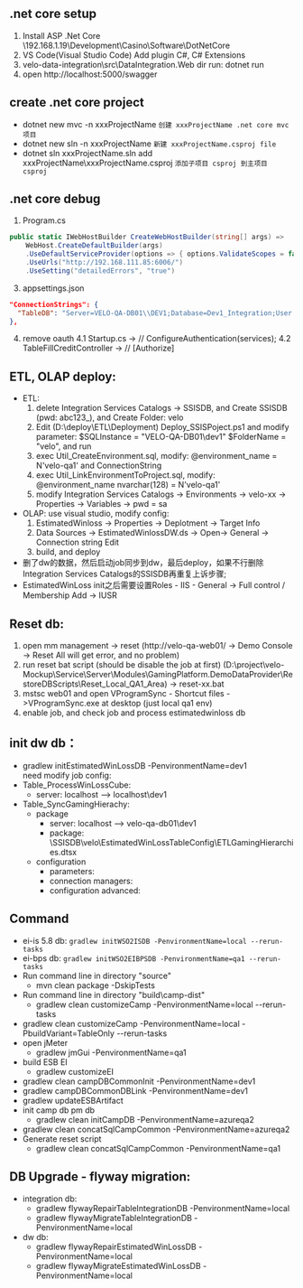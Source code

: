 ## .net core setup
  1. Install ASP .Net Core
    \\192.168.1.19\Development\Casino\Software\DotNetCore
  2. VS Code(Visual Studio Code) 
    Add plugin C#, C# Extensions
  3. velo-data-integration\src\DataIntegration.Web  dir run: dotnet run
  4. open http://localhost:5000/swagger

## create .net core project
  - dotnet new mvc -n xxxProjectName  `创建 xxxProjectName .net core mvc项目`
  - dotnet new sln -n xxxProjectName  `新建 xxxProjectName.csproj file`
  - dotnet sln xxxProjectName.sln add xxxProjectName\xxxProjectName.csproj  `添加子项目 csproj 到主项目 csproj`

## .net core debug
  1. Program.cs
  ``` C#
  public static IWebHostBuilder CreateWebHostBuilder(string[] args) =>
      WebHost.CreateDefaultBuilder(args)
      .UseDefaultServiceProvider(options => { options.ValidateScopes = false; })
      .UseUrls("http://192.168.111.85:6006/")
      .UseSetting("detailedErrors", "true")
  ```
  3. appsettings.json
  ``` json
  "ConnectionStrings": {
    "TableDB": "Server=VELO-QA-DB01\\DEV1;Database=Dev1_Integration;User Id=sa; Password=sa"
  },
  ```
  4. remove oauth
    4.1 Startup.cs  -> // ConfigureAuthentication(services);
    4.2 TableFillCreditController -> // [Authorize]

## ETL, OLAP deploy:
- ETL:
  1. delete Integration Services Catalogs -> SSISDB, and Create SSISDB (pwd: abc123_), and Create Folder: velo
  2. Edit (D:\deploy\ETL\Deployment) Deploy_SSISPoject.ps1 and modify parameter: $SQLInstance = "VELO-QA-DB01\dev1"       $FolderName = "velo", and run
  3. exec Util_CreateEnvironment.sql, modify: @environment_name = N'velo-qa1' and ConnectionString
  4. exec Util_LinkEnvironmentToProject.sql, modify: @environment_name nvarchar(128) = N'velo-qa1'
  5. modify Integration Services Catalogs -> Environments -> velo-xx -> Properties -> Variables -> pwd = sa
- OLAP: 
  use visual studio, modify config: 
  1. EstimatedWinloss -> Properties -> Deplotment -> Target Info
  2. Data Sources -> EstimatedWinlossDW.ds -> Open-> General -> Connection string Edit
  3. build, and deploy
- 删了dw的数据，然后启动job同步到dw，最后deploy，如果不行删除Integration Services Catalogs的SSISDB再重复上诉步骤;
- EstimatedWinLoss init之后需要设置Roles  - IIS  -  General -> Full control   /  Membership  Add -> IUSR

## Reset db:
1. open mm management -> reset   (http://velo-qa-web01/ -> Demo Console -> Reset All  will get error, and no problem)
2. run reset bat script (should be disable the job at first) (D:\project\velo-Mockup\Service\Server\Modules\GamingPlatform.DemoDataProvider\RestoreDBScripts\Reset_Local_QA1_Area) -> reset-xx.bat
3. mstsc web01 and open VProgramSync - Shortcut files ->VProgramSync.exe at desktop (just local qa1 env)
4. enable job, and check job and process estimatedwinloss db

## init dw db：
  - gradlew initEstimatedWinLossDB -PenvironmentName=dev1            
  need modify job config:
  - Table_ProcessWinLossCube:
    - server: localhost  --> localhost\dev1
  - Table_SyncGamingHierachy:
    - package 
      - server: localhost --> velo-qa-db01\dev1
      - package: \SSISDB\velo\EstimatedWinLossTableConfig\ETLGamingHierarchies.dtsx
    - configuration 
      - parameters:
      - connection managers:
      - configuration advanced:

## Command
- ei-is 5.8 db: `gradlew initWSO2ISDB -PenvironmentName=local --rerun-tasks`
- ei-bps db: `gradlew initWSO2EIBPSDB -PenvironmentName=qa1 --rerun-tasks`
- Run command line in directory "source"
  - mvn clean package -DskipTests
- Run command line in directory "build\camp-dist"
  - gradlew clean customizeCamp -PenvironmentName=local --rerun-tasks
- gradlew clean customizeCamp -PenvironmentName=local -PbuildVariant=TableOnly --rerun-tasks
- open jMeter
  - gradlew jmGui -PenvironmentName=qa1          
- build ESB EI
  - gradlew customizeEI
- gradlew clean campDBCommonInit -PenvironmentName=dev1
- gradlew campDBCommonDBLink -PenvironmentName=dev1
- gradlew updateESBArtifact
- init camp db pm db
  - gradlew clean initCampDB -PenvironmentName=azureqa2
- gradlew clean concatSqlCampCommon -PenvironmentName=azureqa2
- Generate reset script
  - gradlew clean concatSqlCampCommon -PenvironmentName=qa1

## DB Upgrade - flyway migration:
- integration db:
  - gradlew flywayRepairTableIntegrationDB -PenvironmentName=local
  - gradlew flywayMigrateTableIntegrationDB -PenvironmentName=local
- dw db:
  - gradlew flywayRepairEstimatedWinLossDB -PenvironmentName=local
  - gradlew flywayMigrateEstimatedWinLossDB -PenvironmentName=local

